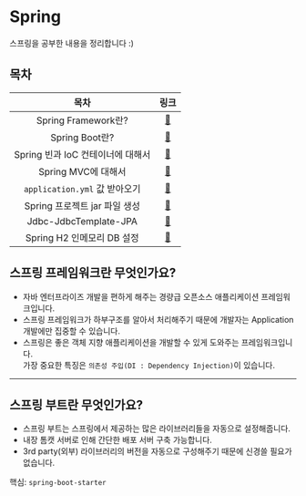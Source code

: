 # Spring

스프링을 공부한 내용을 정리합니다 :)

## 목차

| 목차 | 링크 |
| :-: | :-: |
| Spring Framework란? | [🔗](#스프링-프레임워크란-무엇인가요) |
| Spring Boot란? | [🔗](#스프링-부트란-무엇인가요) |
| Spring 빈과 IoC 컨테이너에 대해서 | [🔗](./스프링-빈-IoC컨테이너) |
| Spring MVC에 대해서 | [🔗](./spring-mvc란) |
| `application.yml` 값 받아오기 | [🔗](./application.yml에서-값-받아오기) |
| Spring 프로젝트 jar 파일 생성 | [🔗](./jar-파일-생성) |
| Jdbc-JdbcTemplate-JPA | [🔗](./Jdbc-JdbcTemplate.md) |
| Spring H2 인메모리 DB 설정 | [🔗](./h2-setting.md) |

## 스프링 프레임워크란 무엇인가요?

* 자바 엔터프라이즈 개발을 편하게 해주는 경량급 오픈소스 애플리케이션 프레임워크입니다.
* 스프링 프레임워크가 하부구조를 알아서 처리해주기 때문에 개발자는 Application 개발에만 집중할 수 있습니다.
* 스프링은 좋은 객체 지향 애플리케이션을 개발할 수 있게 도와주는 프레임워크입니다.\
  가장 중요한 특징은 `의존성 주입(DI : Dependency Injection)`이 있습니다.

***

## 스프링 부트란 무엇인가요?

* 스프링 부트는 스프링에서 제공하는 많은 라이브러리들을 자동으로 설정해줍니다.
* 내장 톰캣 서버로 인해 간단한 배포 서버 구축 가능합니다.
* 3rd party(외부) 라이브러리의 버전을 자동으로 구성해주기 때문에 신경쓸 필요가 없습니다.

핵심: `spring-boot-starter`
